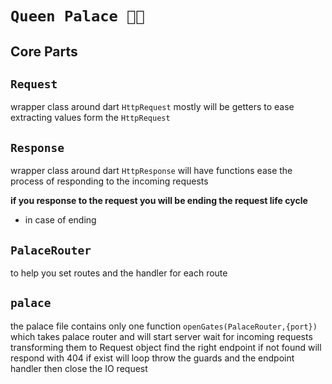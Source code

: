 # **`Queen Palace 🏰👑`**

## Core Parts

## `Request`

wrapper class around dart `HttpRequest`
mostly will be getters to ease extracting values form the `HttpRequest`

## `Response`

wrapper class around dart `HttpResponse`
will have functions ease the process of responding to the incoming requests

**if you response to the request you will be ending the request life cycle**

- in case of ending

## `PalaceRouter`

to help you set routes and the handler for each route

## `palace`

the palace file contains only one function `openGates(PalaceRouter,{port})` which takes palace router and will start server
wait for incoming requests
transforming them to Request object
find the right endpoint if not found will respond with 404
if exist will loop throw the guards and the endpoint handler then close the IO request
